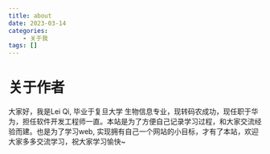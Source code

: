 ```yaml
---
title: about
date: 2023-03-14
categories: 
	- 关于我
tags: []
---
```


# 关于作者

大家好，我是Lei Qi, 毕业于复旦大学 生物信息专业，现转码农成功，现任职于华为，担任软件开发工程师一直。本站是为了方便自己记录学习过程，和大家交流经验而建。也是为了学习web, 实现拥有自己一个网站的小目标，才有了本站，欢迎大家多多交流学习，祝大家学习愉快~
